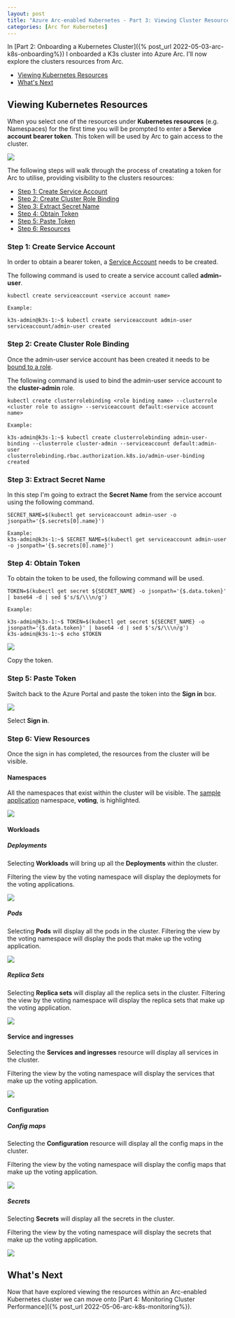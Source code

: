 ```yaml
---
layout: post
title: "Azure Arc-enabled Kubernetes - Part 3: Viewing Cluster Resources"
categories: [Arc for Kubernetes]
---
```

In [Part 2: Onboarding a Kubernetes Cluster]({% post_url 2022-05-03-arc-k8s-onboarding%}) I onboarded a K3s cluster into Azure Arc. I'll now explore the clusters resources from Arc. 
- [Viewing Kubernetes Resources](#viewing-kubernetes-resources)
- [What's Next](#whats-next)

## Viewing Kubernetes Resources

When you select one of the resources under **Kubernetes resources** (e.g. Namespaces) for the first time you will be prompted to enter a **Service account bearer token**. This token will be used by Arc to gain access to the cluster.

![](/docs/assets/images/arc-k8s/resources/arc-k8s-resources-namespace-signin.jpg)

The following steps will walk through the process of creatating a token for Arc to utilise, providing visibility to the clusters resources:
- [Step 1: Create Service Account](#step-1-create-service-account)
- [Step 2: Create Cluster Role Binding](#step-2-create-cluster-role-binding)
- [Step 3: Extract Secret Name](#step-3-extract-secret-name)
- [Step 4: Obtain Token](#step-4-obtain-token)
- [Step 5: Paste Token](#step-5-paste-token)
- [Step 6: Resources](#step-6-resources)


### Step 1: Create Service Account

In order to obtain a bearer token, a [Service Account](https://kubernetes.io/docs/reference/access-authn-authz/authentication/#service-account-tokens) needs to be created.

The following command is used to create a service account called **admin-user**.

```
kubectl create serviceaccount <service account name>
```
```
Example:

k3s-admin@k3s-1:~$ kubectl create serviceaccount admin-user
serviceaccount/admin-user created
```

### Step 2: Create Cluster Role Binding

Once the admin-user service account has been created it needs to be [bound to a role](https://kubernetes.io/docs/reference/access-authn-authz/rbac/#rolebinding-and-clusterrolebinding).

The following command is used to bind the admin-user service account to the **cluster-admin** role.

```
kubectl create clusterrolebinding <role binding name> --clusterrole <cluster role to assign> --serviceaccount default:<service account name>
```
```
Example:

k3s-admin@k3s-1:~$ kubectl create clusterrolebinding admin-user-binding --clusterrole cluster-admin --serviceaccount default:admin-user
clusterrolebinding.rbac.authorization.k8s.io/admin-user-binding created
```

### Step 3: Extract Secret Name

In this step I'm going to extract the **Secret Name** from the service account using the following command. 

```
SECRET_NAME=$(kubectl get serviceaccount admin-user -o jsonpath='{$.secrets[0].name}')
```
```
Example:
k3s-admin@k3s-1:~$ SECRET_NAME=$(kubectl get serviceaccount admin-user -o jsonpath='{$.secrets[0].name}')
```

### Step 4: Obtain Token

To obtain the token to be used, the following command will be used.

```
TOKEN=$(kubectl get secret ${SECRET_NAME} -o jsonpath='{$.data.token}' | base64 -d | sed $'s/$/\\\n/g')
```
```
Example:

k3s-admin@k3s-1:~$ TOKEN=$(kubectl get secret ${SECRET_NAME} -o jsonpath='{$.data.token}' | base64 -d | sed $'s/$/\\\n/g')
k3s-admin@k3s-1:~$ echo $TOKEN
```
![](/docs/assets/images/arc-k8s/resources/arc-k8s-resources-token.jpg)

Copy the token.

### Step 5: Paste Token

Switch back to the Azure Portal and paste the token into the **Sign in** box.

![](/docs/assets/images/arc-k8s/resources/arc-k8s-resources-token-paste.jpg)

Select **Sign in**.

### Step 6: View Resources

Once the sign in has completed, the resources from the cluster will be visible.

#### Namespaces

All the namespaces that exist within the cluster will be visible. The [sample application](#sample-voting-application) namespace, **voting**, is highlighted.

![](/docs/assets/images/arc-k8s/resources/arc-k8s-resource-namespace-voting.jpg)

#### Workloads

##### Deployments

Selecting **Workloads** will bring up all the **Deployments** within the cluster.

Filtering the view by the voting namespace will display the deploymets for the voting applications. 

![](/docs/assets/images/arc-k8s/resources/arc-k8s-resource-deployments-voting.jpg)

##### Pods

Selecting **Pods** will display all the pods in the cluster. Filtering the view by the voting namespace will display the pods that make up the voting application.

![](/docs/assets/images/arc-k8s/resources/arc-k8s-resource-pods-voting.jpg)

##### Replica Sets

Selecting **Replica sets** will display all the replica sets in the cluster. Filtering the view by the voting namespace will display the replica sets that make up the voting application.

![](/docs/assets/images/arc-k8s/resources/arc-k8s-resource-replicasets-voting.jpg)


#### Service and ingresses

Selecting the **Services and ingresses** resource will display all services in the cluster.

Filtering the view by the voting namespace will display the services that make up the voting application.

![](/docs/assets/images/arc-k8s/resources/arc-k8s-resource-service-voting.jpg)

#### Configuration

##### Config maps

Selecting the **Configuration** resource will display all the config maps in the cluster.

Filtering the view by the voting namespace will display the config maps that make up the voting application.

![](/docs/assets/images/arc-k8s/resources/arc-k8s-resource-config-configmaps.jpg)

##### Secrets

Selecting **Secrets** will display all the secrets in the cluster.

Filtering the view by the voting namespace will display the secrets that make up the voting application.

![](/docs/assets/images/arc-k8s/resources/arc-k8s-resource-config-secrets.jpg)

## What's Next

Now that have explored viewing the resources within an Arc-enabled Kubernetes cluster we can move onto [Part 4: Monitoring Cluster Performance]({% post_url 2022-05-06-arc-k8s-monitoring%}).
